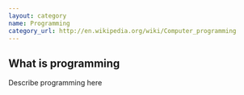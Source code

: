 ```yaml
---
layout: category
name: Programming
category_url: http://en.wikipedia.org/wiki/Computer_programming
---
```


## What is programming

Describe programming here


